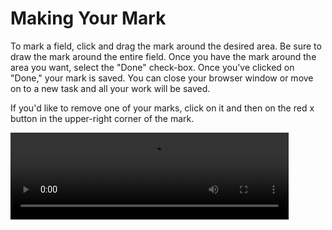 # Making Your Mark

To mark a field, click and drag the mark around the desired area. Be sure to draw the mark around the entire field. Once you have the mark around the area you want, select the "Done" check-box. Once you've clicked on "Done," your mark is saved. You can close your browser window or move on to a new task and all your work will be saved. 

If you'd like to remove one of your marks, click on it and then on the red x button in the upper-right corner of the mark.  

<div class="video-wrapper">
  <video width="445" height="138.7" loop autoplay src="/images/mark_task.mp4"></video>
</div>
